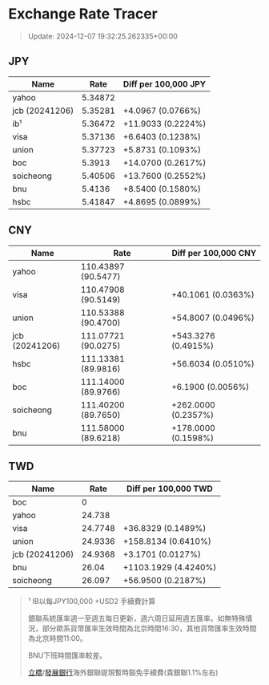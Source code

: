 # Exchange Rate Tracer

> Update: 2024-12-07 19:32:25.262335+00:00

## JPY

| Name           |    Rate | Diff per 100,000 JPY   |
|----------------|---------|------------------------|
| yahoo          | 5.34872 |                        |
| jcb (20241206) | 5.35281 | +4.0967 (0.0766%)      |
| ib¹            | 5.36472 | +11.9033 (0.2224%)     |
| visa           | 5.37136 | +6.6403 (0.1238%)      |
| union          | 5.37723 | +5.8731 (0.1093%)      |
| boc            | 5.3913  | +14.0700 (0.2617%)     |
| soicheong      | 5.40506 | +13.7600 (0.2552%)     |
| bnu            | 5.4136  | +8.5400 (0.1580%)      |
| hsbc           | 5.41847 | +4.8695 (0.0899%)      |

## CNY

| Name           | Rate                | Diff per 100,000 CNY   |
|----------------|---------------------|------------------------|
| yahoo          | 110.43897	(90.5477) |                        |
| visa           | 110.47908	(90.5149) | +40.1061 (0.0363%)     |
| union          | 110.53388	(90.4700) | +54.8007 (0.0496%)     |
| jcb (20241206) | 111.07721	(90.0275) | +543.3276 (0.4915%)    |
| hsbc           | 111.13381	(89.9816) | +56.6034 (0.0510%)     |
| boc            | 111.14000	(89.9766) | +6.1900 (0.0056%)      |
| soicheong      | 111.40200	(89.7650) | +262.0000 (0.2357%)    |
| bnu            | 111.58000	(89.6218) | +178.0000 (0.1598%)    |

## TWD

| Name           |    Rate | Diff per 100,000 TWD   |
|----------------|---------|------------------------|
| boc            |  0      |                        |
| yahoo          | 24.738  |                        |
| visa           | 24.7748 | +36.8329 (0.1489%)     |
| union          | 24.9336 | +158.8134 (0.6410%)    |
| jcb (20241206) | 24.9368 | +3.1701 (0.0127%)      |
| bnu            | 26.04   | +1103.1929 (4.4240%)   |
| soicheong      | 26.097  | +56.9500 (0.2187%)     |


> ¹ IB以每JPY100,000 +USD2 手續費計算
>
> 銀聯系統匯率週一至週五每日更新，週六周日延用週五匯率。如無特殊情況，部分歐系貨幣匯率生效時間為北京時間16:30，其他貨幣匯率生效時間為北京時間11:00。
>
> BNU下班時間匯率較差。
>
> [立橋](https://www.wlbank.com.mo/uploads/ueditor/file/20181211/1544536513900230.pdf)/[發展銀行](https://www.mdb.com.mo/Service_Charges_20230728.pdf)海外銀聯提現暫時豁免手續費(貴銀聯1.1%左右)

